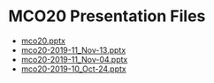<!--
This is a machine generated file, and should not be edited, as it will be overwritten with future updates.
-->

# MCO20 Presentation Files

- [mco20.pptx](http://cdn.tailwindtraders.com/assets/mco/mco20/mco20.pptx)
- [mco20-2019-11_Nov-13.pptx](http://cdn.tailwindtraders.com/assets/mco/mco20/mco20-2019-11_Nov-13.pptx)
- [mco20-2019-11_Nov-04.pptx](http://cdn.tailwindtraders.com/assets/mco/mco20/mco20-2019-11_Nov-04.pptx)
- [mco20-2019-10_Oct-24.pptx](http://cdn.tailwindtraders.com/assets/mco/mco20/mco20-2019-10_Oct-24.pptx)


